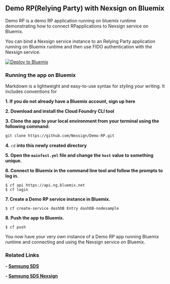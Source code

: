 ## Demo RP(Relying Party) with Nexsign on Bluemix

Demo RP is a demo RP application running on bluemix runtime demonstrating how to connect RPapplications to Nexsign service on Bluemix.

You can bind a Nexsign service instance to an Relying Party application running on Bluemix runtime and then use FIDO authentication with the Nexsign service.

[![Deploy to Bluemix](https://bluemix.net/deploy/button.png)](https://bluemix.net/deploy?repository=https://github.com/Nexsign/DemoRP)

### Running the app on Bluemix

Markdown is a lightweight and easy-to-use syntax for styling your writing. It includes conventions for

**1. If you do not already have a Bluemix account, sign up here**

**2. Download and install the Cloud Foundry CLI tool**

**3. Clone the app to your local environment from your terminal using the following command:**
```markdown
git clone https://github.com/Nexsign/Demo-RP.git
```

**4.** ```cd``` **into this newly created directory**

**5. Open the ```mainfest.yml``` file and change the ```host``` value to something unique.**

**6. Connect to Bluemix in the command line tool and follow the prompts to log in.**
```
$ cf api https://api.ng.bluemix.net
$ cf login
```

**7. Create a Demo RP service instance in Bluemix.**
```
$ cf create-service dashDB Entry dashDB-nodesample
```

**8. Push the app to Bluemix.**
```
$ cf push
```

You now have your very own instance of a Demo RP app running Bluemix runtime and connecting and using the Nexsign service on Bluemix.

### Related Links
**- [Samsung SDS](http://www.samsungsds.com/global/en/index.html)**

**- [Samsung SDS Nexsign](http://www.samsungsds.com/global/en/solutions/off/nexs/nexsign.html)**

